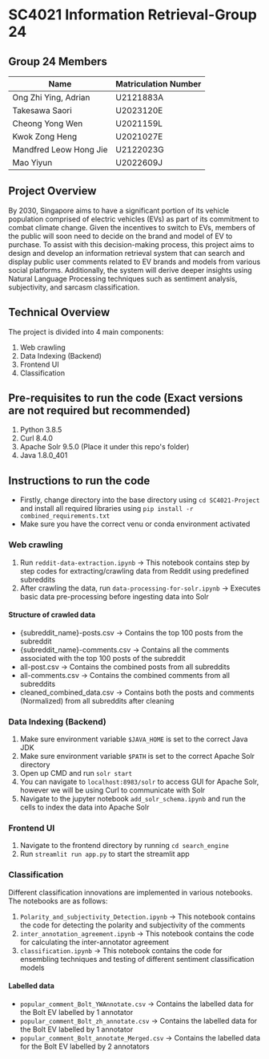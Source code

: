# SC4021 Information Retrieval-Group 24

## Group 24 Members
| Name | Matriculation Number |
| --- | -- |
| Ong Zhi Ying, Adrian | U2121883A |
| Takesawa Saori | U2023120E |
| Cheong Yong Wen | U2021159L |
| Kwok Zong Heng | U2021027E |
| Mandfred Leow Hong Jie | U2122023G |
| Mao Yiyun | U2022609J |


## Project Overview
By 2030, Singapore aims to have a significant portion of its vehicle population comprised of electric vehicles (EVs) as part of its commitment to combat climate change. Given the incentives to switch to EVs, members of the public will soon need to decide on the brand and model of EV to purchase. To assist with this decision-making process, this project aims to design and develop an information retrieval system that can search and display public user comments related to EV brands and models from various social platforms. Additionally, the system will derive deeper insights using Natural Language Processing techniques such as sentiment analysis, subjectivity, and sarcasm classification.

## Technical Overview
The project is divided into 4 main components:
1. Web crawling
1. Data Indexing (Backend)
1. Frontend UI
1. Classification

## Pre-requisites to run the code (Exact versions are not required but recommended)
1. Python 3.8.5
1. Curl 8.4.0
1. Apache Solr 9.5.0 (Place it under this repo's folder)
1. Java 1.8.0_401

## Instructions to run the code
- Firstly, change directory into the base directory using ```cd SC4021-Project``` and install all required libraries using ```pip install -r combined_requirements.txt```
- Make sure you have the correct venu or conda environment activated

### Web crawling
1. Run ```reddit-data-extraction.ipynb``` -> This notebook contains step by step codes for extracting/crawling data from Reddit using predefined subreddits
1. After crawling the data, run ```data-processing-for-solr.ipynb``` -> Executes basic data pre-processing before ingesting data into Solr

#### Structure of crawled data
- {subreddit_name}-posts.csv -> Contains the top 100 posts from the subreddit
- {subreddit_name}-comments.csv -> Contains all the comments associated with the top 100 posts of the subreddit
- all-post.csv -> Contains the combined posts from all subreddits
- all-comments.csv -> Contains the combined comments from all subreddits
- cleaned_combined_data.csv -> Contains both the posts and comments (Normalized) from all subreddits after cleaning

### Data Indexing (Backend)
1. Make sure environment variable ```$JAVA_HOME``` is set to the correct Java JDK
1. Make sure environment variable ```$PATH``` is set to the correct Apache Solr directory
1. Open up CMD and run ```solr start```
1. You can navigate to ```localhost:8983/solr``` to access GUI for Apache Solr, however we will be using Curl to communicate with Solr
1. Navigate to the jupyter notebook ```add_solr_schema.ipynb``` and run the cells to index the data into Apache Solr

### Frontend UI
1. Navigate to the frontend directory by running ```cd search_engine```
1. Run ```streamlit run app.py``` to start the streamlit app

### Classification
Different classification innovations are implemented in various notebooks. The notebooks are as follows:
1. ```Polarity_and_subjectivity_Detection.ipynb``` -> This notebook contains the code for detecting the polarity and subjectivity of the comments
1. ```inter_annotation_agreement.ipynb``` -> This notebook contains the code for calculating the inter-annotator agreement
1. ```classification.ipynb``` -> This notebook contains the code for ensembling techniques and testing of different sentiment classification models

#### Labelled data
- ```popular_comment_Bolt_YWAnnotate.csv``` -> Contains the labelled data for the Bolt EV labelled by 1 annotator
- ```popular_comment_Bolt_zh_annotate.csv``` -> Contains the labelled data for the Bolt EV labelled by 1 annotator
- ```popular_comment_Bolt_annotate_Merged.csv``` -> Contains the labelled data for the Bolt EV labelled by 2 annotators
